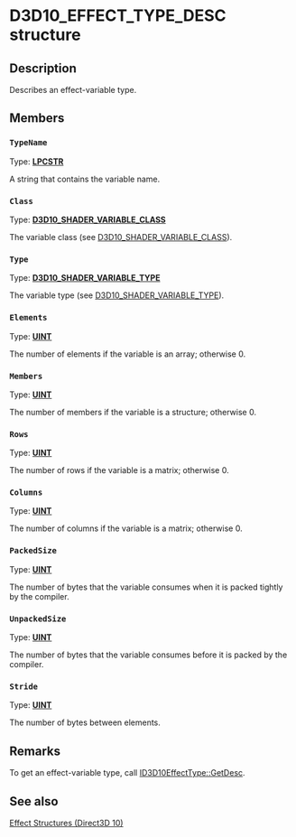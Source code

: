 # D3D10_EFFECT_TYPE_DESC structure

## Description

Describes an effect-variable type.

## Members

### `TypeName`

Type: **[LPCSTR](https://learn.microsoft.com/windows/desktop/WinProg/windows-data-types)**

A string that contains the variable name.

### `Class`

Type: **[D3D10_SHADER_VARIABLE_CLASS](https://learn.microsoft.com/windows/desktop/api/d3dcommon/ne-d3dcommon-d3d_shader_variable_class)**

The variable class (see [D3D10_SHADER_VARIABLE_CLASS](https://learn.microsoft.com/windows/desktop/api/d3dcommon/ne-d3dcommon-d3d_shader_variable_class)).

### `Type`

Type: **[D3D10_SHADER_VARIABLE_TYPE](https://learn.microsoft.com/windows/desktop/api/d3dcommon/ne-d3dcommon-d3d_shader_variable_type)**

The variable type (see [D3D10_SHADER_VARIABLE_TYPE](https://learn.microsoft.com/windows/desktop/api/d3dcommon/ne-d3dcommon-d3d_shader_variable_type)).

### `Elements`

Type: **[UINT](https://learn.microsoft.com/windows/desktop/WinProg/windows-data-types)**

The number of elements if the variable is an array; otherwise 0.

### `Members`

Type: **[UINT](https://learn.microsoft.com/windows/desktop/WinProg/windows-data-types)**

The number of members if the variable is a structure; otherwise 0.

### `Rows`

Type: **[UINT](https://learn.microsoft.com/windows/desktop/WinProg/windows-data-types)**

The number of rows if the variable is a matrix; otherwise 0.

### `Columns`

Type: **[UINT](https://learn.microsoft.com/windows/desktop/WinProg/windows-data-types)**

The number of columns if the variable is a matrix; otherwise 0.

### `PackedSize`

Type: **[UINT](https://learn.microsoft.com/windows/desktop/WinProg/windows-data-types)**

The number of bytes that the variable consumes when it is packed tightly by the compiler.

### `UnpackedSize`

Type: **[UINT](https://learn.microsoft.com/windows/desktop/WinProg/windows-data-types)**

The number of bytes that the variable consumes before it is packed by the compiler.

### `Stride`

Type: **[UINT](https://learn.microsoft.com/windows/desktop/WinProg/windows-data-types)**

The number of bytes between elements.

## Remarks

To get an effect-variable type, call [ID3D10EffectType::GetDesc](https://learn.microsoft.com/windows/desktop/api/d3d10effect/nf-d3d10effect-id3d10effecttype-getdesc).

## See also

[Effect Structures (Direct3D 10)](https://learn.microsoft.com/windows/desktop/direct3d10/d3d10-graphics-reference-effect-structures)